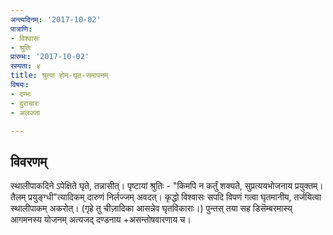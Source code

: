 ```yaml
---
अन्त्यदिनम्: '2017-10-02'
पात्राणि:
- विश्वासः
- श्रुतिः
प्रारम्भः: '2017-10-02'
रस्यता: ४
title: श्रुत्या होम-घृत-समापनम्
विषयः:
- दम्भः
- दुराचारः
- अलज्जा

---
```


## विवरणम्
स्थालीपाकदिने ऽपेक्षिते घृते, तन्नासीत्। पृष्टायां श्रुतिः - "किमपि न कर्तुं शक्यते, सुप्रत्ययभोजनाय प्रयुक्तम्। तैलम् प्रयुङ्ग्धी"त्यादिकम् दारुणं निर्लज्जम् अवदत्। कृद्धो विश्वासः सपदि विपणं गत्वा घृतमानीय, तर्जयित्वा स्थालीपाकम् अकरोत्। (गृहे तु चीज़ादिका आसन्नेव घृतविकाराः।) पुन्तस् तया सह डिसॆम्बरमास्य् आगमनस्य योजनम् अत्यजद् दण्डनाय +‌असन्तोषवारणाय च।

